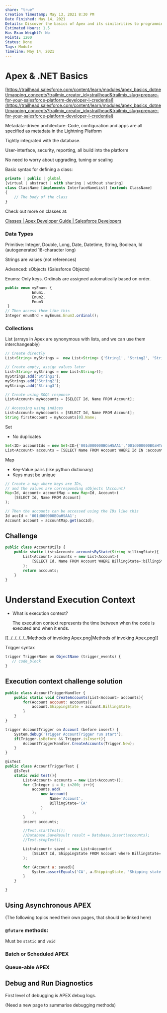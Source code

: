```yaml
---
share: "true"
Creation Timestamp: May 13, 2021 8:30 PM
Date Finished: May 14, 2021
Details: Discover the basics of Apex and its similarities to programming with .NET
Estimated Hours: 1.5
Has Exam Weight?: No
Points: 1200
Status: Done
Tags: Module
Timeline: May 14, 2021
---
```


# Apex & .NET Basics



[https://trailhead.salesforce.com/content/learn/modules/apex_basics_dotnet/mapping_concepts?trailmix_creator_id=strailhead&trailmix_slug=prepare-for-your-salesforce-platform-developer-i-credential](https://trailhead.salesforce.com/content/learn/modules/apex_basics_dotnet/mapping_concepts?trailmix_creator_id=strailhead&trailmix_slug=prepare-for-your-salesforce-platform-developer-i-credential)

Metadata-driven architecture: Code, configuration and apps are all specified as metadata in the Lightning Platform

Tightly integrated with the database.

User-interface, security, reporting, all build into the platform

No need to worry about upgrading, tuning or scaling

Basic syntax for defining a class:

```jsx
private | public | global
[virtual | abstract | with sharing | without sharing]
class ClassName [implements InterfaceNameList] [extends ClassName]
{
    // The body of the class
}
```

Check out more on classes at:

[Classes | Apex Developer Guide | Salesforce Developers](https://developer.salesforce.com/docs/atlas.en-us.apexcode.meta/apexcode/apex_classes_understanding.htm)

### Data Types

Primitive: Integer, Double, Long, Date, Datetime, String, Boolean, Id (autogenerated 18-character long)

Strings are values (not references)

Advanced: sObjects (Salesforce Objects)

Enums: Only keys. Ordinals are assigned automatically based on order.

```jsx
public enum myEnums {
            Enum1,
            Enum2,
            Enum3
 }
// Then access them like this
Integer enumOrd = myEnums.Enum3.ordinal();
```

### Collections

List (arrays in Apex are synonymous with lists, and we can use them interchangeably)

```jsx
// Create directly
List<String> myStrings =  new List<String> {'String1', 'String2', 'String3' };

// Create empty, assign values later
List<String> myStrings = new List<String>();
myStrings.add('String1');
myStrings.add('String2');
myStrings.add('String3');

// Create using SOQL response
List<Account> myAccounts = [SELECT Id, Name FROM Account];

// Accessing using indices
List<Account> myAccounts = [SELECT Id, Name FROM Account];
String firstAccount = myAccounts[0].Name;
```

Set

- No duplicates

```jsx
Set<ID> accountIds = new Set<ID>{'001d000000BOaHSAA1','001d000000BOaHTAA1'};
List<Account> accounts = [SELECT Name FROM Account WHERE Id IN :accountIds];
```

Map

- Key-Value pairs (like python dictionary)
- Keys must be unique

```jsx
// Create a map where keys are IDs,
// and the values are corresponding sObjects (Account)
Map<Id, Account> accountMap = new Map<Id, Account>(
	[SELECT Id, Name FROM Account]
);

// Then the accounts can be accessed using the IDs like this
Id accId = '001d000000BOaHSAA1';
Account account = accountMap.get(accId);
```

## Challenge

```jsx
public class AccountUtils {
    public static List<Account> accountsByState(String billingState){
        List<Account> accounts = new List<Account>(
            [SELECT Id, Name FROM Account WHERE BillingState=:billingState]
        );
        return accounts;
    }
}
```

# Understand Execution Context

- What is execution context?

    The execution context represents the time between when the code is executed and when it ends.


[[../../../../../Methods of invoking Apex.png|Methods of invoking Apex.png]]

Trigger syntax

```jsx
trigger TriggerName on ObjectName (trigger_events) {
   // code_block
}
```

## Execution context challenge solution

```jsx
public class AccountTriggerHandler {
    public static void CreateAccounts(List<Account> accounts){
        for(Account account: accounts){
            account.ShippingState = account.BillingState;
        }
    }
}
```

```jsx
trigger AccountTrigger on Account (before insert) {
    System.debug('Trigger AccountTrigger run start');
    if(Trigger.isBefore && Trigger.isInsert){
    	AccountTriggerHandler.CreateAccounts(Trigger.New);
    }
}
```

```jsx
@isTest
public class AccountTriggerTest {
	@IsTest
    static void test(){
    	List<Account> accounts = new List<Account>();
        for (Integer i = 0; i<200; i++){
            accounts.add(
            	new Account(
                	Name='Account',
                    BillingState='CA'
                )
            );
        }
        insert accounts;

        //Test.startTest();
        //Database.SaveResult result = Database.insert(accounts);
        //Test.stopTest();

        List<Account> saved = new List<Account>(
        	[SELECT Id, ShippingState FROM Account where BillingState='CA']
        );

        for (Account a: saved){
            System.assertEquals('CA', a.ShippingState, 'Shipping state is not CA');
        }
    }

}
```

## Using Asynchronous APEX

(The following topics need their own pages, that should be linked here)

### `@future` methods:

Must be `static` and `void`

### Batch or Scheduled APEX

### Queue-able APEX

## Debug and Run Diagnostics

First level of debugging is APEX debug logs.

(Need a new page to summarise debugging methods)
